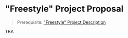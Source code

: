 # "Freestyle" Project Proposal

> Prerequisite: ["Freestyle" Project Description](/projects/freestyle.md)

TBA
